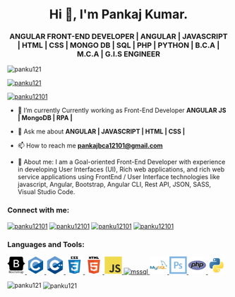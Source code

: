 <h1 align="center">Hi 👋, I'm Pankaj Kumar.</h1>
<h3 align="center">ANGULAR FRONT-END DEVELOPER | ANGULAR | JAVASCRIPT | HTML | CSS | MONGO DB | SQL | PHP | PYTHON | B.C.A | M.C.A | G.I.S ENGINEER </h3>

<p align="left"> <img src="https://komarev.com/ghpvc/?username=panku121&label=Profile%20views&color=0e75b6&style=flat" alt="panku121" /> </p>

<p align="left"> <a href="https://github.com/ryo-ma/github-profile-trophy"><img src="https://github-profile-trophy.vercel.app/?username=panku121" alt="panku121" /></a> </p>

<p align="left"> <a href="https://twitter.com/panku12101" target="blank"><img src="https://img.shields.io/twitter/follow/panku12101?logo=twitter&style=for-the-badge" alt="panku12101" /></a> </p>

- 🌱 I’m currently Currently working as Front-End Developer **ANGULAR JS | MongoDB | RPA |**

- 💬 Ask me about **ANGULAR | JAVASCRIPT | HTML | CSS |**

- 📫 How to reach me **pankajbca12101@gmail.com**

- 📄 About me: I am a Goal-oriented Front-End Developer with experience in developing User Interfaces (UI), Rich web applications, and rich web service applications using FrontEnd / User Interface technologies like javascript, Angular, Bootstrap, Angular CLI, Rest API, JSON, SASS, Visual Studio Code.
  
<h3 align="left">Connect with me:</h3>
<p align="left">
<a href="https://twitter.com/panku12101" target="blank"><img align="center" src="https://raw.githubusercontent.com/rahuldkjain/github-profile-readme-generator/master/src/images/icons/Social/twitter.svg" alt="panku12101" height="30" width="40" /></a>
<a href="https://linkedin.com/in/panku12101" target="blank"><img align="center" src="https://raw.githubusercontent.com/rahuldkjain/github-profile-readme-generator/master/src/images/icons/Social/linked-in-alt.svg" alt="panku12101" height="30" width="40" /></a>
<a href="https://fb.com/panku12101" target="blank"><img align="center" src="https://raw.githubusercontent.com/rahuldkjain/github-profile-readme-generator/master/src/images/icons/Social/facebook.svg" alt="panku12101" height="30" width="40" /></a>
<a href="https://instagram.com/panku12101" target="blank"><img align="center" src="https://raw.githubusercontent.com/rahuldkjain/github-profile-readme-generator/master/src/images/icons/Social/instagram.svg" alt="panku12101" height="30" width="40" /></a>
</p>

<h3 align="left">Languages and Tools:</h3>
<p align="left"> <a href="https://getbootstrap.com" target="_blank"> <img src="https://raw.githubusercontent.com/devicons/devicon/master/icons/bootstrap/bootstrap-plain-wordmark.svg" alt="bootstrap" width="40" height="40"/> </a> <a href="https://www.cprogramming.com/" target="_blank"> <img src="https://raw.githubusercontent.com/devicons/devicon/master/icons/c/c-original.svg" alt="c" width="40" height="40"/> </a> <a href="https://www.w3schools.com/cpp/" target="_blank"> <img src="https://raw.githubusercontent.com/devicons/devicon/master/icons/cplusplus/cplusplus-original.svg" alt="cplusplus" width="40" height="40"/> </a> <a href="https://www.w3schools.com/css/" target="_blank"> <img src="https://raw.githubusercontent.com/devicons/devicon/master/icons/css3/css3-original-wordmark.svg" alt="css3" width="40" height="40"/> </a> <a href="https://www.w3.org/html/" target="_blank"> <img src="https://raw.githubusercontent.com/devicons/devicon/master/icons/html5/html5-original-wordmark.svg" alt="html5" width="40" height="40"/> </a> <a href="https://developer.mozilla.org/en-US/docs/Web/JavaScript" target="_blank"> <img src="https://raw.githubusercontent.com/devicons/devicon/master/icons/javascript/javascript-original.svg" alt="javascript" width="40" height="40"/> </a> <a href="https://www.microsoft.com/en-us/sql-server" target="_blank"> <img src="https://www.svgrepo.com/show/303229/microsoft-sql-server-logo.svg" alt="mssql" width="40" height="40"/> </a> <a href="https://www.mysql.com/" target="_blank"> <img src="https://raw.githubusercontent.com/devicons/devicon/master/icons/mysql/mysql-original-wordmark.svg" alt="mysql" width="40" height="40"/> </a> <a href="https://www.photoshop.com/en" target="_blank"> <img src="https://raw.githubusercontent.com/devicons/devicon/master/icons/photoshop/photoshop-line.svg" alt="photoshop" width="40" height="40"/> </a> <a href="https://www.php.net" target="_blank"> <img src="https://raw.githubusercontent.com/devicons/devicon/master/icons/php/php-original.svg" alt="php" width="40" height="40"/> </a> <a href="https://www.python.org" target="_blank"> <img src="https://raw.githubusercontent.com/devicons/devicon/master/icons/python/python-original.svg" alt="python" width="40" height="40"/> </a> </p>

<p><img align="left" src="https://github-readme-stats.vercel.app/api/top-langs?username=panku121&show_icons=true&locale=en&layout=compact" alt="panku121" /></p>

<p>&nbsp;<img align="center" src="https://github-readme-stats.vercel.app/api?username=panku121&show_icons=true&locale=en" alt="panku121" /></p>
